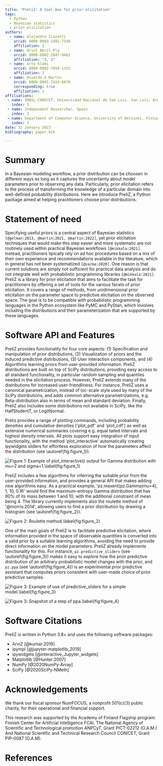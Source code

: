 ```yaml
---
title: 'PreliZ: A tool-box for prior elicitation'
tags:
  - Python
  - Bayesian statistics
  - prior elicitation
authors:
  - name: Alejandro Icazatti
    orcid: 0000-0003-1491-7330
    affiliation: 1
  - name: Oriol Abril-Pla
    orcid: 0000-0002-1847-9481
    affiliation: "2, 3"
  - name: Arto Klami
    orcid: 0000-0002-7950-1355
    affiliation: 3
  - name: Osvaldo A Martin
    orcid: 0000-0001-7419-8978
    corresponding: true
    affiliation: 1
affiliations:
 - name: IMASL-CONICET. Universidad Nacional de San Luis. San Luis, Argentina
   index: 1
 - name: Independent Researcher, Spain
   index: 2
 - name: Department of Computer Science, University of Helsinki, Finland
   index: 3
date: 31 January 2023
bibliography: paper.bib

---
```


# Summary

In a Bayesian modeling workflow, a prior distribution can be choosen in different ways as long as it captures the uncertainty about model parameters prior to observing any data. Particularly, prior elicitation refers to the process of transforming the knowledge of a particular domain into well-defined probability distributions. Here we introduce PreliZ, a Python package aimed at helping practitioners choose prior distributions.

# Statement of need

Specifying useful priors is a central aspect of Bayesian statistics `[@gelman:2013, @martin:2021, @martin:2022]`, yet prior elicitation techniques that would make this step easier and more systematic are not routinely used within practical Bayesian workflows `[@mikkola:2021]`. Instead, practitioners tipically rely on ad hoc procedures based on a mix of their own experience and recommendations available in the literature, which in general has not been systematized `[@sarma:2020]`. One reason is that current solutions are simply not sufficient for practical data analysis and do not integrate well with probabilistic programming libraries `[@mikkola:2021]`. PreliZ is a library for prior elicitation that aims to facilitate the task for practitioners by offering a set of tools for the various facets of prior elicitation. It covers a range of methods, from unidimensional prior elicitation on the parameter space to predictive elicitation on the observed space. The goal is to be compatible with probabilistic programming languages in the Python ecosystem like PyMC and PyStan, which involves including the distributions and their parameterization that are supported by these languages.

# Software API and Features

PreliZ provides functionality for four core aspects: (1) Specification and manipulation of prior distributions, (2) Visualization of priors and the induced predictive distributions, (3) User interaction components, and (4) Algorithms learning priors from user-provided information.
PreliZ distributions are built on top of SciPy distributions, providing easy access to all standard functionality, in particular random sampling and quantiles needed in the elicitation process. However, PreliZ extends many of the distributions for increased user-friendliness. For instance, PreliZ uses a canonical parametrization, instead of loc-scale style used by many of the SciPy distributions, and adds common alternative parametrizations,  e.g. Beta-distribution also in terms of mean and standard deviation. Finally, PreliZ also includes some distributions not available in SciPy, like the HalfStudentT, or LogitNormal.

Preliz provides a range of plotting commands, including probability densities and cumulative densities ('plot_pdf' and 'plot_cdf') as well as extensive numerical summaries covering e.g. equal tailed intervals and highest density intervals. All plots support easy integration of input functionality, with the method 'plot_interactive' automatically creating ipywidgets sliders for effortless exploration of how the parameters affect the distribution (see \autoref{fig:figure_1}).

![Figure 1: Example of plot_interactive() output for Gamma distribution with mu=2 and sigma=1.\label{fig:figure_1}](figures/figure_1.png)

PreliZ includes a few algorithms for inferring the suitable prior from the user-provided information, and provides a general API that makes adding new algorithms easy. As a practical example, 'pz.maxent(pz.Gamma(mu=4), 1, 10, 0.9)' would find the maximum-entropy Gamma distribution that has 90% of its mass between 1 and 10, with the additional constraint of mean being 4. The library currently implements also the roulette method of '@morris:2014', allowing users to find a prior distribution by drawing a histogram (see \autoref{fig:figure_2}).

![Figure 2: Roulette method.\label{fig:figure_2}](figures/figure_2.png)

One of the main goals of PreliZ is to facilitate predictive elicitation, where information provided in the space of observable quantities is converted into a valid prior by a suitable learning algorithms, avoiding the need to provide direct information on the model parameters. PreliZ already implements functionality for this. For instance, `pz.predictive_sliders` (see \autoref{fig:figure_3}) makes it easy to explore how the prior predictive distribution of an arbitrary probabilistic model changes with the prior, and `pz.ppa` (see \autoref{fig:figure_4}) is an experimental prior predictive assistant that computes priors consistent with user-made choice of prior predictive samples. 

![Figure 3: Example of use of predictive_sliders for a simple model.\label{fig:figure_3}](figures/figure_3.png)

![Figure 3: Snapshot of a step of ppa.\label{fig:figure_4}](figures/figure_4.png)

# Software Citations

PreliZ is written in Python 3.8+ and uses the following software packages:

* ArviZ [@kumar:2019]
* ipympl [@jupyter-matplotlib_2019]
* ipywidgets  [@interactive_Jupyter_widgets]
* Matplotlib [@Hunter:2007]
* NumPy [@2020NumPy-Array]
* SciPy [@2020SciPy-NMeth]

# Acknowledgements

We thank our fiscal sponsor NumFOCUS, a nonprofit 501(c)(3) public charity, for their operational and financial support.

This research was supported by the Academy of Finland Flagship program: Finnish Center for Artificial Intelligence FCAI. The National Agency of Scientific and Technological promotion ANPCyT, Grant PICT-02212 (O.A.M.) And National Scientific and Technical Research Council CONICET, Grant PIP-0087 (O.A.M).

# References
